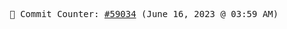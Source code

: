 <p align="center">
    <samp>
        📮 Commit Counter: <a href="https://github.com/Javascript-void0/Javascript-void0/commits/main">#59034</a> (June 16, 2023 @ 03:59 AM)
    </samp>
</p>